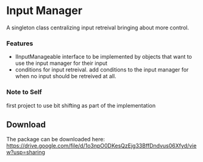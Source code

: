 # Input Manager

A singleton class centralizing input retreival bringing about more control.

### Features

- IInputManageable interface to be implemented by objects that want to use the input manager for their input
- conditions for input retreival. add conditions to the input manager for when no input should be retreived at all. 

### Note to Self

first project to use bit shifting as part of the implementation

## Download

The package can be downloaded here: https://drive.google.com/file/d/1o3npO0DKesQzEjg33BffDndvus06Xfyd/view?usp=sharing
